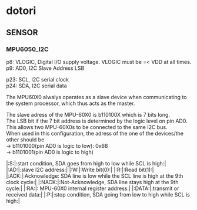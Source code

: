 # dotori
## SENSOR
### MPU6050_I2C

p8: VLOGIC, Digital I/O supply voltage. VLOGIC must be =< VDD at all times.  
p9: AD0, I2C Slave Address LSB

p23: SCL, I2C serial clock  
p24: SDA, I2C serial data

The MPU60X0 alwalys operates as a slave device when communicating to the system processor, which thus acts as the master.

The slave adress of the MPU-60X0 is b110100X which is 7 bits long.  
The LSB bit if the 7 bit address is determined by the logic level on pin AD0.  
This allows two MPU-60X0s to be connected to the same I2C bus.  
When used in this configuration, the adress of the one of the devices/the other should be  
 -> b1101000(pin AD0 is logic to low): 0x68  
 -> b1101001(pin AD0 is logic to high)  

|:S:|:start condition, SDA goes from high to low while SCL is high:|
|:AD:|:slave I2C address:|
|:W:|:Write bit(0):|
|:R:|:Read bit(1):|
|:ACK:|:Acknowledge: SDA line is low while the SCL line is high at the 9th clock cycle:|
|:NACK:|:Not-Acknowledge, SDA line stays high at the 9th cycle:|
|:RA:|: MPU-60X0 internal register address:|
|:DATA:|:transmit or received data:|
|:P:|:stop condition, SDA going from low to high while SCL is high:|




